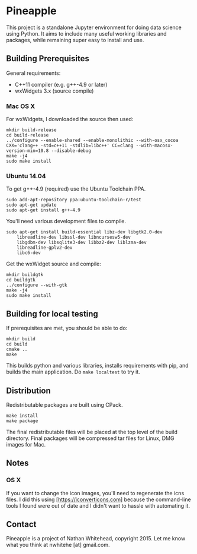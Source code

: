 # Pineapple

This project is a standalone Jupyter environment for doing data science
using Python. It aims to include many useful working libraries
and packages, while remaining super easy to install and use.

## Building Prerequisites

General requirements:
* C++11 compiler (e.g. g++-4.9 or later)
* wxWidgets 3.x (source compile)

### Mac OS X

For wxWidgets, I downloaded the source then used:

```
mkdir build-release
cd build-release
../configure --enable-shared --enable-monolithic --with-osx_cocoa CXX='clang++ -std=c++11 -stdlib=libc++' CC=clang --with-macosx-version-min=10.8 --disable-debug
make -j4
sudo make install
```

### Ubuntu 14.04

To get g++-4.9 (required) use the Ubuntu Toolchain PPA.

```
sudo add-apt-repository ppa:ubuntu-toolchain-r/test
sudo apt-get update
sudo apt-get install g++-4.9
```

You'll need various development files to compile.

```
sudo apt-get install build-essential libz-dev libgtk2.0-dev
    libreadline-dev libssl-dev libncursesw5-dev
    libgdbm-dev libsqlite3-dev libbz2-dev liblzma-dev
    libreadline-gplv2-dev
    libc6-dev
```

Get the wxWidget source and compile:

```
mkdir buildgtk
cd buildgtk
../configure --with-gtk
make -j4
sudo make install
```

## Building for local testing

If prerequisites are met, you should be able to do:

```
mkdir build
cd build
cmake ..
make
```

This builds python and various libraries,
installs requirements with pip, and builds
the main application. Do `make localtest` to try it.

## Distribution

Redistributable packages are built using CPack.

```
make install
make package
```

The final redistributable files will be placed at the top level of the
build directory. Final packages will be compressed tar files for
Linux, DMG images for Mac.

## Notes

### OS X

If you want to change the icon images, you'll need to regenerate the icns files.
I did this using [https://iconverticons.com] because the command-line tools
I found were out of date and I didn't want to hassle with automating it.

## Contact

Pineapple is a project of Nathan Whitehead, copyright 2015.
Let me know what you think at nwhitehe [at] gmail.com.
